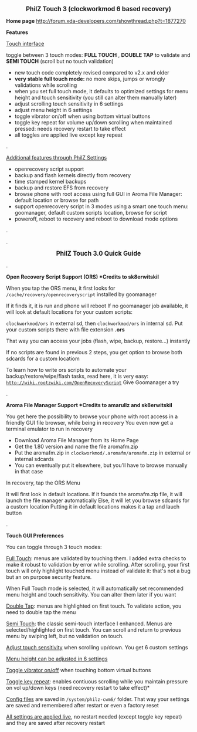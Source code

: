 __<center><big>PhilZ Touch 3 (clockworkmod 6 based recovery)</big></center>__


__Home page__
http://forum.xda-developers.com/showthread.php?t=1877270


__Features__

<u>Touch interface</u>

toggle between 3 touch modes: __FULL TOUCH__ , __DOUBLE TAP__ to validate and __SEMI TOUCH__ (scroll but no touch validation)

- new touch code completely revised compared to v2.x and older
- __very stable full touch mode:__ no more skips, jumps or wrongly validations while scrolling
- when you set full touch mode, it defaults to optimized settings for menu height and touch sensitivity (you still can alter them manually later)
- adjust scrolling touch sensitivity in 6 settings
- adjust menu height in 6 settings
- toggle vibrator on/off when using bottom virtual buttons
- toggle key repeat for volume up/down scrolling when maintained pressed: needs recovery restart to take effect
- all toggles are applied live except key repeat

.


<u>Additional features through PhilZ Settings</u>

- openrecovery script support
- backup and flash kernels directly from recovery
- time stamped kernel backups
- backup and restore EFS from recovery
- browse phone with root access using full GUI in Aroma File Manager: default location or browse for path
- support openrecovery script in 3 modes using a smart one touch menu: goomanager, default custom scripts location, browse for script
- poweroff, reboot to recovery and reboot to download mode options

.

.


__<center><big>PhilZ Touch 3.0 Quick Guide</big></center>__

.

__Open Recovery Script Support (ORS) *Credits to sk8erwitskil__

When you tap the ORS menu, it first looks for <code>/cache/recovery/openrecoveryscript</code> installed by goomanager

If it finds it, it is run and phone will reboot
If no goomanager job available, it will look at default locations for your custom scripts:

<code>clockworkmod/ors</code> in external sd, then <code>clockworkmod/ors</code> in internal sd. Put your custom scripts there with file extension __.ors__

That way you can access your jobs (flash, wipe, backup, restore...) instantly

If no scripts are found in previous 2 steps, you get option to browse both sdcards for a custom locatiom

To learn how to write ors scripts to automate your backup/restore/wipe/flash tasks, read here, it is very easy: <code>http://wiki.rootzwiki.com/OpenRecoveryScript</code>
Give Goomanager a try

.

__Aroma File Manager Support *Credits to amarullz and sk8erwitskil__

You get here the possibility to browse your phone with root access in a friendly GUI file browser, while being in recovery
You even now get a terminal emulator to run in recovery

- Download Aroma File Manager from its Home Page
- Get the 1.80 version and name the file aromafm.zip
- Put the aromafm.zip in <code>clockworkmod/.aromafm/aromafm.zip</code> in external or internal sdcards
- You can eventually put it elsewhere, but you'll have to browse manually in that case

In recovery, tap the ORS Menu

It will first look in default locations. If it founds the aromafm.zip file, it will launch the file manager automatically
Else, it will let you browse sdcards for a custom location
Putting it in default locations makes it a tap and lauch button

.

__Touch GUI Preferences__

You can toggle through 3 touch modes:

<u>Full Touch</u>: menus are validated by touching them. I added extra checks to make it robust to validation by error while scrolling. After scrolling, your first touch will only highlight touched menu instead of validate it: that's not a bug but an on purpose security feature.

When Full Touch mode is selected, it will automatically set recommended menu height and touch sensitivity. You can alter them later if you want

<u>Double Tap</u>: menus are highlighted on first touch. To validate action, you need to double tap the menu

<u>Semi Touch</u>: the classic semi-touch interface I enhanced. Menus are selected/highlighted on first touch. You can scroll and return to previous menu by swiping left, but no validation on touch.

<u>Adjust touch sensitivity</u> when scrolling up/down. You get 6 custom settings

<u>Menu height can be adjusted in 6 settings</u>

<u>Toggle vibrator on/off</u> when touching bottom virtual buttons

<u>Toggle key repeat</u>: enables contiuous scrolling while you maintain pressure on vol up/down keys (need recovery restart to take effect)*

<u>Config files</u> are saved in <code>/system/philz-cwm6/</code> folder. That way your settings are saved and remembered after restart or even a factory reset

<u>All settings are applied live</u>, no restart needed (except toggle key repeat) and they are saved after recovery restart
